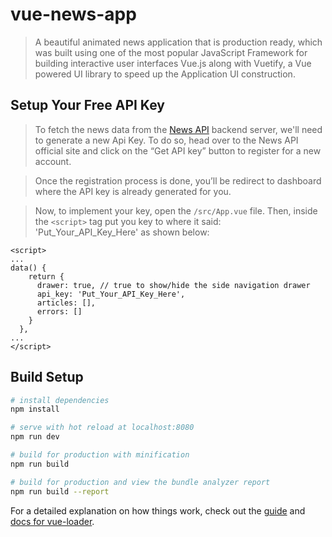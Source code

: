 # vue-news-app

> A  beautiful animated news application that is production ready, which was built using one of the most popular JavaScript Framework for building interactive user interfaces Vue.js along with Vuetify, a Vue powered UI library to speed up the Application UI construction.



## Setup Your Free API Key

> To fetch the news data from the [News API](https://newsapi.org/) backend server, we'll need to generate a new Api Key. To do so, head over to the News API official site and click on the “Get API key” button to register for a new account. 

> Once the registration process is done, you’ll be redirect to dashboard where the API key is already generated for you. 

> Now, to implement your key, open the `/src/App.vue` file. Then, inside the `<script>` tag put you key to where it said: 'Put_Your_API_Key_Here' as shown below:

```
<script>
...
data() {
    return {
      drawer: true, // true to show/hide the side navigation drawer 
      api_key: 'Put_Your_API_Key_Here',
      articles: [],
      errors: [] 
    }
  },
...
</script>
```

## Build Setup

``` bash
# install dependencies
npm install

# serve with hot reload at localhost:8080
npm run dev

# build for production with minification
npm run build

# build for production and view the bundle analyzer report
npm run build --report
```

For a detailed explanation on how things work, check out the [guide](http://vuejs-templates.github.io/webpack/) and [docs for vue-loader](http://vuejs.github.io/vue-loader).
